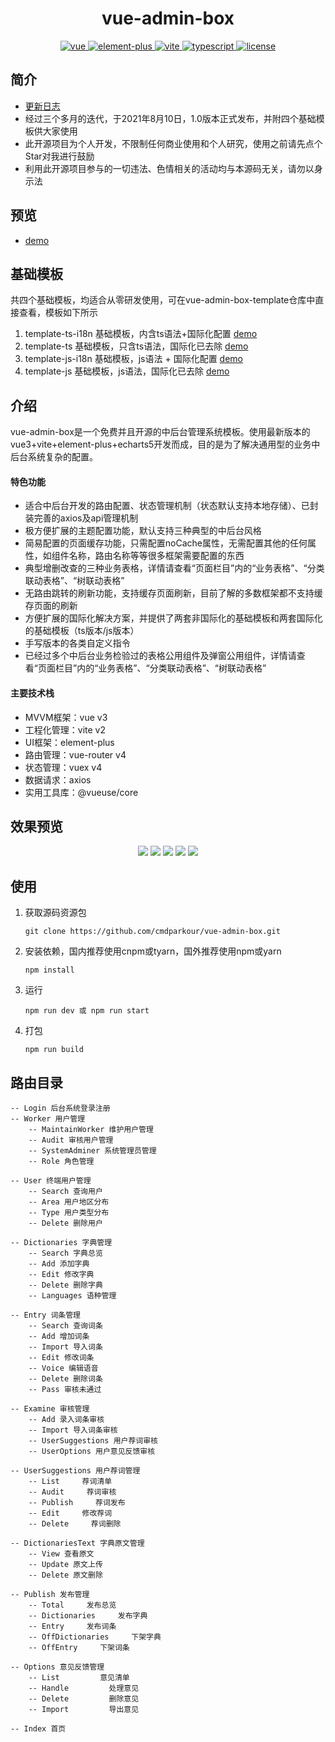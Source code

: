 <h1 align="center">vue-admin-box</h1>
<p align="center">
    <a href="https://github.com/vuejs/vue-next">
        <img src="https://img.shields.io/badge/vue3-3.0.5-brightgreen.svg" alt="vue">
    </a>
    <a href="https://github.com/element-plus/element-plus">
        <img src="https://img.shields.io/badge/elementPlus-1.0.2beta.42-brightgreen.svg" alt="element-plus">
    </a>
    <a href="https://github.com/vitejs/vite">
        <img src="https://img.shields.io/badge/vite-2.2.3-brightgreen.svg" alt="vite">
    </a>
    <a href="https://github.com/microsoft/TypeScript">
        <img src="https://img.shields.io/badge/typescript-4.1.3-brightgreen.svg" alt="typescript">
    </a>
    <a href="https://github.com/hsiangleev/element-plus-admin/blob/master/LICENSE">
        <img src="https://img.shields.io/github/license/mashape/apistatus.svg" alt="license">
    </a>
</p>

### 

## 简介

- [更新日志](./VERSION.md)
- 经过三个多月的迭代，于2021年8月10日，1.0版本正式发布，并附四个基础模板供大家使用
- 此开源项目为个人开发，不限制任何商业使用和个人研究，使用之前请先点个Star对我进行鼓励
- 利用此开源项目参与的一切违法、色情相关的活动均与本源码无关，请勿以身示法

## 预览

- [demo](http://vue-admin-box.51weblove.com)

## 基础模板
共四个基础模板，均适合从零研发使用，可在vue-admin-box-template仓库中直接查看，模板如下所示
1. template-ts-i18n 基础模板，内含ts语法+国际化配置 [demo](http://vue-admin-box-template.51weblove.com/ts-i18n/)
2. template-ts 基础模板，只含ts语法，国际化已去除 [demo](http://vue-admin-box-template.51weblove.com/ts)
3. template-js-i18n 基础模板，js语法 + 国际化配置 [demo](http://vue-admin-box-template.51weblove.com/js-i18n)
4. template-js 基础模板，js语法，国际化已去除 [demo](http://vue-admin-box-template.51weblove.com/js)

## 介绍

vue-admin-box是一个免费并且开源的中后台管理系统模板。使用最新版本的vue3+vite+element-plus+echarts5开发而成，目的是为了解决通用型的业务中后台系统复杂的配置。

#### 特色功能

- 适合中后台开发的路由配置、状态管理机制（状态默认支持本地存储）、已封装完善的axios及api管理机制
- 极方便扩展的主题配置功能，默认支持三种典型的中后台风格
- 简易配置的页面缓存功能，只需配置noCache属性，无需配置其他的任何属性，如组件名称，路由名称等等很多框架需要配置的东西
- 典型增删改查的三种业务表格，详情请查看“页面栏目”内的“业务表格”、“分类联动表格”、“树联动表格”
- 无路由跳转的刷新功能，支持缓存页面刷新，目前了解的多数框架都不支持缓存页面的刷新
- 方便扩展的国际化解决方案，并提供了两套非国际化的基础模板和两套国际化的基础模板（ts版本/js版本）
- 手写版本的各类自定义指令
- 已经过多个中后台业务检验过的表格公用组件及弹窗公用组件，详情请查看“页面栏目”内的“业务表格”、“分类联动表格”、“树联动表格”

#### 主要技术栈

- MVVM框架：vue v3
- 工程化管理：vite v2
- UI框架：element-plus
- 路由管理：vue-router v4
- 状态管理：vuex v4
- 数据请求：axios
- 实用工具库：@vueuse/core



## 效果预览

<p align="center">
    <img src="http://blog.51weblove.com/wp-content/uploads/2021/08/QQ截图20210810174824.png">
    <img src="http://blog.51weblove.com/wp-content/uploads/2021/08/QQ截图20210810174848.png">
    <img src="http://blog.51weblove.com/wp-content/uploads/2021/08/QQ截图20210810174923.png">
    <img src="http://blog.51weblove.com/wp-content/uploads/2021/08/QQ截图20210810174940.png">
    <img src="http://blog.51weblove.com/wp-content/uploads/2021/08/QQ截图20210810175009.png">
</p>


## 使用

1. 获取源码资源包

   ```
   git clone https://github.com/cmdparkour/vue-admin-box.git
   ```

   

2. 安装依赖，国内推荐使用cnpm或tyarn，国外推荐使用npm或yarn

   ```
   npm install
   ```

   

3. 运行

   ```
   npm run dev 或 npm run start
   ```

   
4. 打包

   ```
   npm run build
   ```
   

## 路由目录
    -- Login 后台系统登录注册
    -- Worker 用户管理
        -- MaintainWorker 维护用户管理
        -- Audit 审核用户管理
        -- SystemAdminer 系统管理员管理
        -- Role 角色管理

    -- User 终端用户管理
        -- Search 查询用户
        -- Area 用户地区分布
        -- Type 用户类型分布
        -- Delete 删除用户

    -- Dictionaries 字典管理
        -- Search 字典总览
        -- Add 添加字典
        -- Edit 修改字典
        -- Delete 删除字典
        -- Languages 语种管理

    -- Entry 词条管理
        -- Search 查询词条
        -- Add 增加词条
        -- Import 导入词条
        -- Edit 修改词条
        -- Voice 编辑语音
        -- Delete 删除词条
        -- Pass 审核未通过

    -- Examine 审核管理
        -- Add 录入词条审核
        -- Import 导入词条审核
        -- UserSuggestions 用户荐词审核
        -- UserOptions 用户意见反馈审核

    -- UserSuggestions 用户荐词管理
        -- List     荐词清单
        -- Audit     荐词审核
        -- Publish     荐词发布
        -- Edit     修改荐词
        -- Delete     荐词删除

    -- DictionariesText 字典原文管理
        -- View 查看原文
        -- Update 原文上传
        -- Delete 原文删除

    -- Publish 发布管理
        -- Total     发布总览
        -- Dictionaries     发布字典
        -- Entry     发布词条
        -- OffDictionaries     下架字典
        -- OffEntry     下架词条

    -- Options 意见反馈管理
        -- List         意见清单
        -- Handle         处理意见
        -- Delete         删除意见
        -- Import         导出意见
    
    -- Index 首页


